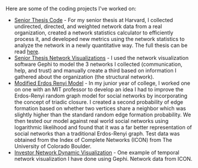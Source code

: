 Here are some of the coding projects I've worked on:

- [Senior Thesis Code](Thesis_Network_FinalCode.ipynb/) - For my senior thesis at Harvard, I collected undirected, directed, and weighted network data from a real organization, created a network statistics calculator to efficiently process it, and developed new metrics using the network statistics to analyze the network in a newly quantitative way. The full thesis can be read [here](https://docs.google.com/document/d/11TFFW09H3pMyNrFZEa4-ORIp7PtXoHreAtGVI-HHXyo/edit?usp=sharing). 
- [Senior Thesis Network Visualizations](Thesis_networks.gephi/) - I used the network visualization software Gephi to model the 3 networks I collected (communication, help, and trust) and manually create a third based on information I gathered about the organization (the structural network).
- [Modified Erdos Renyi Model](Luis_Network_Formation_Code_Test.ipynb/) - In my junior year of college, I worked one on one with an MIT professor to develop an idea I had to improve the Erdos-Renyi random graph model for social networks by incorporating the concept of triadic closure. I created a second probability of edge formation based on whether two vertices share a neighbor which was slightly higher than the standard random edge formation probability. We then tested our model against real world social networks using logarithmic likelihood and found that it was a far better representation of social networks than a traditional Erdos-Renyi graph. Test data was obtained from the Index of Complete Networks (ICON) from The University of Colorado Boulder. 
- [Investor Network Dynamic Visualization](Financial_Institutions.gephi/) - One example of temporal network visualization I have done using Gephi. Network data from ICON.
